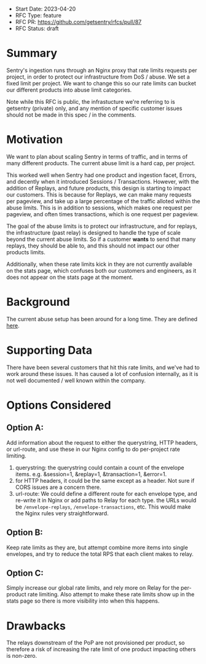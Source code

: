- Start Date: 2023-04-20
- RFC Type: feature
- RFC PR: https://github.com/getsentry/rfcs/pull/87
- RFC Status: draft

# Summary

Sentry's ingestion runs through an Nginx proxy that rate limits requests per project, in order to protect our infrastructure from DoS / abuse. We set a fixed limit per project. We want to change this so our rate limits can bucket our different products into abuse limit categories.

Note while this RFC is public, the infrastucture we're referring to is getsentry (private) only, and any mention of specific customer issues should not be made in this spec / in the comments.

# Motivation

We want to plan about scaling Sentry in terms of traffic, and in terms of many different products. The current abuse limit is a hard cap, per project.

This worked well when Sentry had one product and ingestion facet, Errors, and decently when it introduced Sessions / Transactions. However, with the addition of Replays, and future products, this design is starting to impact our customers. This is because for Replays, we can make many requests per pageview, and take up a large percentage of the traffic alloted within the abuse limits. This is in addition to sessions, which makes one request per pageview, and often times transactions, which is one request per pageview.

The goal of the abuse limits is to protect our infrastructure, and for replays, the infrastructure (past relay) is designed to handle the type of scale beyond the current abuse limits. So if a customer **wants** to send that many replays, they should be able to, and this should not impact our other products limits.

Additionally, when these rate limits kick in they are not currently available on the stats page, which confuses both our customers and engineers, as it does not appear on the stats page at the moment.

# Background

The current abuse setup has been around for a long time. They are defined [here](https://github.com/getsentry/ops/blob/965ae4a36e134dfb3c56fff1c49dae1141663ed0/k8s/services/anti-abuse-pop/_values.yaml#L64).

# Supporting Data

There have been several customers that hit this rate limits, and we've had to work around these issues. It has caused a lot of confusion internally, as it is not well documented / well known within the company.

# Options Considered

## Option A:

Add information about the request to either the querystring, HTTP headers, or url-route, and use these in our Nginx config to do per-project rate limiting.

1. querystring: the querystring could contain a count of the envelope items. e.g. &session=1, &replay=1, &transaction=1, &error=1.
2. for HTTP headers, it could be the same except as a header. Not sure if CORS issues are a concern there.
3. url-route: We could define a different route for each envelope type, and re-write it in Nginx or add paths to Relay for each type. the URLs would be `/envelope-replays`, `/envelope-transactions`, etc. This would make the Nginx rules very straightforward.

## Option B:

Keep rate limits as they are, but attempt combine more items into single envelopes, and try to reduce the total RPS that each client makes to relay.

## Option C:

Simply increase our global rate limits, and rely more on Relay for the per-product rate limiting. Also attempt to make these rate limits show up in the stats page so there is more visibility into when this happens.

# Drawbacks

The relays downstream of the PoP are not provisioned per product, so therefore a risk of increasing the rate limit of one product impacting others is non-zero.
